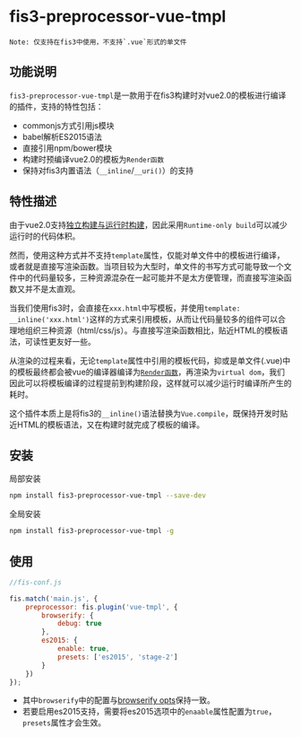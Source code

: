 # fis3-preprocessor-vue-tmpl

    Note: 仅支持在fis3中使用，不支持`.vue`形式的单文件

## 功能说明
`fis3-preprocessor-vue-tmpl`是一款用于在fis3构建时对vue2.0的模板进行编译的插件，支持的特性包括：

- commonjs方式引用js模块
- babel解析ES2015语法
- 直接引用npm/bower模块
- 构建时预编译vue2.0的模板为`Render函数`
- 保持对fis3内置语法（`__inline`/`__uri()`）的支持

## 特性描述
由于vue2.0支持[独立构建与运行时构建](https://vuejs.org/v2/guide/installation.html#Standalone-vs-Runtime-only-Build)，因此采用`Runtime-only build`可以减少运行时的代码体积。

然而，使用这种方式并不支持`template`属性，仅能对单文件中的模板进行编译，或者就是直接写渲染函数。当项目较为大型时，单文件的书写方式可能导致一个文件中的代码量较多，三种资源混杂在一起可能并不是太方便管理，而直接写渲染函数又并不是太直观。

当我们使用fis3时，会直接在`xxx.html`中写模板，并使用`template: __inline('xxx.html')`这样的方式来引用模板，从而让代码量较多的组件可以合理地组织三种资源（html/css/js）。与直接写渲染函数相比，贴近HTML的模板语法，可读性更友好一些。

从渲染的过程来看，无论`template`属性中引用的模板代码，抑或是单文件(.vue)中的模板最终都会被vue的编译器编译为[`Render函数`](https://vuejs.org/v2/guide/render-function.html#Template-Compilation)，再渲染为`virtual dom`，我们因此可以将模板编译的过程提前到构建阶段，这样就可以减少运行时编译所产生的耗时。

这个插件本质上是将fis3的`__inline()`语法替换为`Vue.compile`，既保持开发时贴近HTML的模板语法，又在构建时就完成了模板的编译。

## 安装
局部安装
```bash
npm install fis3-preprocessor-vue-tmpl --save-dev
``` 
全局安装
```bash
npm install fis3-preprocessor-vue-tmpl -g
```

## 使用

```js
//fis-conf.js

fis.match('main.js', {
    preprocessor: fis.plugin('vue-tmpl', {
        browserify: {
            debug: true
        },
        es2015: {
            enable: true,
            presets: ['es2015', 'stage-2']
        }        
    })
});

```

-	其中`browserify`中的配置与[browserify opts](https://github.com/substack/node-browserify#browserifyfiles--opts)保持一致。
- 若要启用es2015支持，需要将es2015选项中的`enaable`属性配置为`true`，`presets`属性才会生效。

